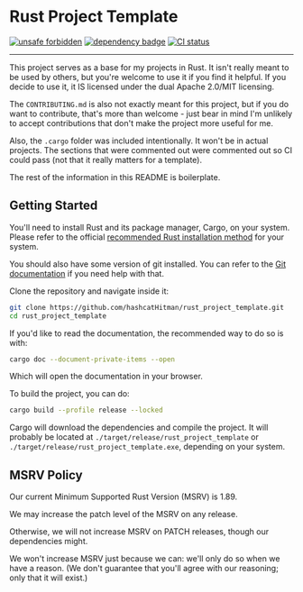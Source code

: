 <!--
SPDX-FileCopyrightText: Copyright © 2025 hashcatHitman

SPDX-License-Identifier: Apache-2.0 OR MIT
-->

# Rust Project Template

[![unsafe forbidden]][safety dance] [![dependency badge]][deps.rs] [![CI status]][CI workflow]

---

This project serves as a base for my projects in Rust. It isn't really meant to
be used by others, but you're welcome to use it if you find it helpful. If you
decide to use it, it IS licensed under the dual Apache 2.0/MIT licensing.

The `CONTRIBUTING.md` is also not exactly meant for this project, but if you do
want to contribute, that's more than welcome - just bear in mind I'm unlikely to
accept contributions that don't make the project more useful for me.

Also, the `.cargo` folder was included intentionally. It won't be in actual
projects. The sections that were commented out were commented out so CI could
pass (not that it really matters for a template).

The rest of the information in this README is boilerplate.

## Getting Started

You'll need to install Rust and its package manager, Cargo, on your system.
Please refer to the official [recommended Rust installation method] for your
system.

You should also have some version of git installed. You can refer to the
[Git documentation] if you need help with that.

Clone the repository and navigate inside it:

```bash
git clone https://github.com/hashcatHitman/rust_project_template.git
cd rust_project_template
```

If you'd like to read the documentation, the recommended way to do so is with:

```bash
cargo doc --document-private-items --open
```

Which will open the documentation in your browser.

To build the project, you can do:

```bash
cargo build --profile release --locked
```

Cargo will download the dependencies and compile the project. It will probably
be located at `./target/release/rust_project_template` or
`./target/release/rust_project_template.exe`, depending on your system.

## MSRV Policy

<!-- Adapted from Arti's MSRV policy -->

Our current Minimum Supported Rust Version (MSRV) is 1.89.

We may increase the patch level of the MSRV on any release.

Otherwise, we will not increase MSRV on PATCH releases, though our dependencies
might.

We won't increase MSRV just because we can: we'll only do so when we have a
reason. (We don't guarantee that you'll agree with our reasoning; only that
it will exist.)

[unsafe forbidden]: https://img.shields.io/badge/unsafe-forbidden-success.svg
[safety dance]: https://github.com/rust-secure-code/safety-dance/

[dependency badge]: https://deps.rs/repo/github/hashcatHitman/rust_project_template/status.svg
[deps.rs]: https://deps.rs/repo/github/hashcatHitman/rust_project_template

[CI status]: https://github.com/hashcatHitman/rust_project_template/actions/workflows/ci.yml/badge.svg
[CI workflow]: https://github.com/hashcatHitman/rust_project_template/actions/workflows/ci.yml

[recommended Rust installation method]: https://www.rust-lang.org/tools/install

[Git documentation]: https://git-scm.com/book/en/v2/Getting-Started-Installing-Git

